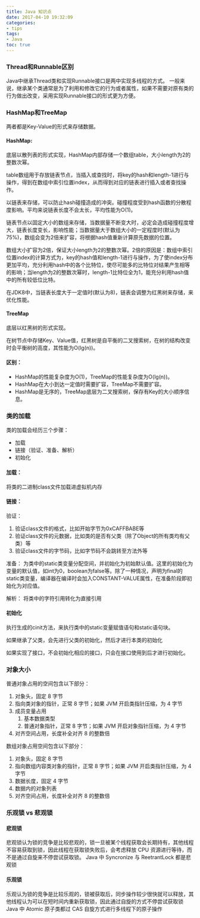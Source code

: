 ```yaml
---
title: Java 知识点
date: 2017-04-10 19:32:09
categories: 
- tips
tags:
- Java
toc: true 
---
```


### Thread和Runnable区别
Java中继承Thread类和实现Runnable接口是两中实现多线程的方式。
一般来说，继承某个类通常是为了利用和修改它的行为或者属性，如果不需要对原有类的行为做出改变，采用实现Runnable接口的形式更为方便。

### HashMap和TreeMap
两者都是Key-Value的形式来存储数据。

#### HashMap: 
底层以散列表的形式实现，HashMap内部存储一个数组table，大小length为2的整数次幂。

table数组用于存放链表节点，当插入或查找时，将key的hash和length-1进行与操作，得到在数组中索引位置index，从而得到对应的链表进行插入或者查找操作。

以链表来存储，可以防止hash碰撞造成的冲突。碰撞程度受到hash函数的分散程度影响。平均来说链表长度不会太长，平均性能为O(1)。

链表节点以固定大小的数组来存储，当数据量不断变大时，必定会造成碰撞程度增大，链表长度变长，影响性能；当数据量大于数组大小的一定程度时(默认为75%)，数组会变为2倍来扩容，将根据hash值重新计算原先数据的位置。

数组大小扩容为2倍，保证大小length为2的整数次幂。2倍的原因是：数组中索引位置index的计算方式为，key的hash值和length-1进行与操作，为了使index分布更加平均，充分利用hash中的各个比特位，使尽可能多的比特位对结果产生相等的影响；当length为2的整数次幂时，length-1比特位全为1，能充分利用hash值中的所有较低位比特。

在JDK8中，当链表长度大于一定值时(默认为8)，链表会调整为红黑树来存储，来优化性能。

<!-- more -->

#### TreeMap
底层以红黑树的形式实现。

在树节点中存储Key、Value值，红黑树是自平衡的二叉搜索树，在树的结构改变时会平衡树的高度，其性能为O(lg(n))。

#### 区别：
* HashMap的性能复杂度为O(1)，TreeMap的性能复杂度为O(lg(n))。
* HashMap在大小到达一定值时需要扩容，TreeMap不需要扩容。
* HashMap是无序的，TreeMap底层为二叉搜索树，保存有Key的大小顺序信息。

### 类的加载
类的加载会经历三个步骤：

* 加载
* 链接（验证、准备、解析）
* 初始化

#### 加载：
将类的二进制class文件加载进虚拟机内存
#### 链接：
验证：

1. 验证class文件的格式，比如开始字节为0xCAFFBABE等
2. 验证class文件的元数据，比如类的是否有父类（除了Object的所有类均有父类）等
3. 验证class文件的字节码，比如字节码不会跳转至方法外等

准备：
为类中的static类变量分配空间，并初始化为初始默认值。这里的初始化为变量的默认值，如int为0，boolean为false等。除了一种情况，声明为final的static类变量，编译器在编译时会加入CONSTANT-VALUE属性，在准备阶段即初始化为对应值。

解析：
将类中的字符引用转化为直接引用

#### 初始化
执行生成的cinit方法，来执行类中的static变量赋值语句和static语句块。

如果继承了父类，会先进行父类的初始化，然后才进行本类的初始化

如果实现了接口，不会初始化相应的接口，只会在接口使用到后才进行初始化。

### 对象大小
普通对象占用的空间包含以下部分：
1. 对象头，固定 8 字节
2. 指向类对象的指针，正常 8 字节；如果 JVM 开启类指针压缩，为 4 字节
3. 成员变量占用
   1. 基本数据类型
   2. 普通对象指针，正常 8 字节；如果 JVM 开启对象指针压缩，为 4 字节
4. 对齐空间占用，长度补全对齐 8 的整数倍

数组对象占用空间包含以下部分：
1. 对象头，固定 8 字节
2. 指向数组内容类对象的指针，正常 8 字节；如果 JVM 开启类指针压缩，为 4 字节
3. 数据长度，固定 4 字节
4. 数据内的对象列表
5. 对齐空间占用，长度补全对齐 8 的整数倍

### 乐观锁 vs 悲观锁
#### 悲观锁
悲观锁认为锁的竞争是比较悲观的，锁一旦被某个线程获取会长期持有，其他线程不容易获取到锁，因此线程在获取锁失败后，会考虑释放 CPU 资源进行等待，而不是通过自旋来不停尝试获取锁。
Java 中 Syncronize 与 ReetrantLock 都是悲观锁

#### 乐观锁
乐观认为锁的竞争是比较乐观的，锁被获取后，同步操作较少很快就可以释放，其他线程认为可以在短时间内重新获取锁，因此通过自旋的方式不停尝试获取锁
Java 中 Atomic 原子类都过 CAS 自旋方式进行多线程下的原子操作

